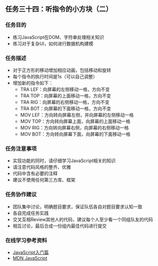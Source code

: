 <h2>任务三十四：听指令的小方块（二）</h2>
<h3>任务目的</h3>
<ul>
	<li>练习JavaScript在DOM、字符串处理相关知识</li>
	<li>练习对于复杂UI，如何进行数据机构建模</li>
</ul>

<h3>任务描述</h3>
<ul>
	<li>对于正方形的移动增加相应动画，包括移动和旋转</li>
	<li>每个指令的执行时间是1s（可以自己调整）</li>
	<li>增加新的指令如下：
		<ul>
			<li>TRA LEF：向屏幕的左侧移动一格，方向不变</li>
			<li>TRA TOP：向屏幕的上面移动一格，方向不变</li>
			<li>TRA RIG：向屏幕的右侧移动一格，方向不变</li>
			<li>TRA BOT：向屏幕的下面移动一格，方向不变</li>
			<li>MOV LEF：方向转向屏幕左侧，并向屏幕的左侧移动一格</li>
			<li>MOV TOP：方向转向屏幕上面，向屏幕的上面移动一格</li>
			<li>MOV RIG：方向转向屏幕右侧，向屏幕的右侧移动一格</li>
			<li>MOV BOT：方向转向屏幕下面，向屏幕的下面移动一格</li>
		</ul>
	</li>
</ul>

<h3>任务注意事项</h3>
<ul>
	<li>实现功能的同时，请仔细学习JavaScript相关的知识</li>
	<li>请注意代码风格的整齐、优雅</li>
	<li>代码中含有必要的注释</li>
	<li>建议不使用任何第三方库、框架</li>
</ul>

<h3>任务协作建议</h3>
<ul>
	<li>团队集中讨论，明确题目要求，保证队伍各自对题目要求认知一致</li>
	<li>各自完成任务实践</li>
	<li>交叉互相Review其他人的代码，建议每个人至少看一个同组队友的代码</li>
	<li>相互讨论，最后合成一份组内最佳代码进行提交</li>
</ul>

<h3>在线学习参考资料</h3>
<ul>
	<li><a target="_blank" href="http://www.imooc.com/view/36">JavaScript入门篇</a></li>
	<li><a target="_blank" href="https://developer.mozilla.org/zh-CN/docs/Web/JavaScript">MDN JavaScript</a></li>
</ul></div>

